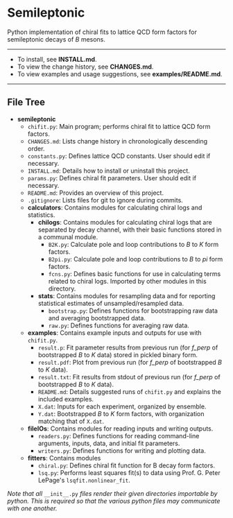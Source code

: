 Semileptonic
============

Python implementation of chiral fits to lattice QCD form factors for
semileptonic decays of *B* mesons.

---

+ To install, see **INSTALL.md**.
+ To view the change history, see **CHANGES.md**.
+ To view examples and usage suggestions, see **examples/README.md**.

---

File Tree
---------

+ **semileptonic**
  + `chifit.py`: Main program; performs chiral fit to lattice QCD form factors.
  + `CHANGES.md`: Lists change history in chronologically descending order.
  + `constants.py`: Defines lattice QCD constants. User should edit if
    necessary.
  + `INSTALL.md`: Details how to install or uninstall this project.
  + `params.py`: Defines chiral fit parameters. User should edit if necessary.
  + `README.md`: Provides an overview of this project.
  + `.gitignore`: Lists files for git to ignore during commits.
  + **calculators**: Contains modules for calculating chiral logs and
    statistics.
    + **chilogs**: Contains modules for calculating chiral logs that are
      separated by decay channel, with their basic functions stored in a
      communal module.
      + `B2K.py`: Calculate pole and loop contributions to *B* to *K* form
        factors.
      + `B2pi.py`: Calculate pole and loop contributions to *B* to *pi* form
        factors.
      + `fcns.py`: Defines basic functions for use in calculating terms related
        to chiral logs. Imported by other modules in this directory.
    + **stats**: Contains modules for resampling data and for reporting
      statistical estimates of unsampled/resampled data.
      + `bootstrap.py`: Defines functions for bootstrapping raw data and
        averaging bootstrapped data.
      + `raw.py`: Defines functions for averaging raw data.
  + **examples**: Contains example inputs and outputs for use with `chifit.py`.
    + `result.p`: Fit parameter results from previous run (for *f_perp* of
      bootstrapped *B* to *K* data) stored in pickled binary form.
    + `result.pdf`: Plot from previous run (for *f_perp* of bootstrapped *B* to
      *K* data).
    + `result.txt`: Fit results from stdout of previous run (for *f_perp* of
      bootstrapped *B* to *K* data).
    + `README.md`: Details suggested runs of `chifit.py` and explains the
      included examples.
    + `X.dat`: Inputs for each experiment, organized by ensemble.
    + `Y.dat`: Bootstrapped *B* to *K* form factors, with organization matching
      that of `X.dat`.
  + **fileIOs**: Contains modules for reading inputs and writing outputs.
    + `readers.py`: Defines functions for reading command-line arguments,
      inputs, data, and initial fit parameters.
    + `writers.py`: Defines functions for writing and plotting data.
  + **fitters**: Contains modules
    + `chiral.py`: Defines chiral fit function for B decay form factors.
    + `lsq.py`: Performs least squares fit(s) to data using Prof. G. Peter
      LePage's `lsqfit.nonlinear_fit`.

*Note that all* `__init__.py` *files render their given directories importable
by python. This is required so that the various python files may communicate
with one another.*


<!---
  Created by Zechariah Gelzer (University of Iowa) on 2015-03-30.
  Copyright (C) 2015 Zechariah Gelzer.
 
  This program is free software: you can redistribute it and/or modify it under
  the terms of the GNU General Public License as published by the Free Software
  Foundation, either version 3 of the License, or any later version (see
  <http://www.gnu.org/licenses/>).
 
  This program is distributed in the hope that it will be useful, but WITHOUT
  ANY WARRANTY; without even the implied warranty of MERCHANTABILITY or FITNESS
  FOR A PARTICULAR PURPOSE. See the GNU General Public License for more details.
-->
